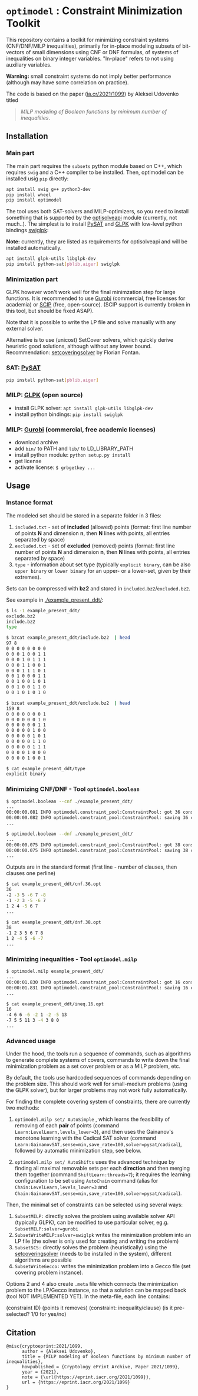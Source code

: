 # `optimodel` : Constraint Minimization Toolkit

This repository contains a toolkit for minimizing constraint systems (CNF/DNF/MILP inequalities), primarily for in-place modeling subsets of bit-vectors of small dimensions using CNF or DNF formulas, of systems of inequalities on binary integer variables. "In-place" refers to not using auxiliary variables.

**Warning:** small constraint systems do not imply better performance (although may have some correlation on practice).

The code is based on the paper ([ia.cr/2021/1099](https://ia.cr/2021/1099)) by Aleksei Udovenko titled

> *MILP modeling of Boolean functions by minimum number of inequalities*.

<!-- Many datasets, results and benchmarks are available in a separate repository [optimodel-results](https://github.com/hellman/optimodel-results). -->

## Installation

### Main part

The main part requires the `subsets` python module based on C++, which requires `swig` and a C++ compiler to be installed. Then, optimodel can be installed usig `pip` directly:

```bash
apt install swig g++ python3-dev
pip install wheel
pip install optimodel
```

The tool uses both SAT-solvers and MILP-optimizers, so you need to install something that is supported by the [optisolveapi](https://github.com/hellman/optisolveapi) module (currently, not much..). The simplest is to install [PySAT](https://pysathq.github.io/) and [GLPK]() with low-level python bindings [swiglpk](https://github.com/biosustain/swiglpk):

**Note:** currently, they are listed as requirements for optisolveapi and will be installed automatically.

```bash
apt install glpk-utils libglpk-dev
pip install python-sat[pblib,aiger] swiglpk
```

### Minimization part

GLPK however won't work well for the final minimzation step for large functions. It is recommended to use [Gurobi](gurobi.com) (commercial, free licenses for academia) or [SCIP](https://scipopt.org/) (free, open-source). (SCIP support is currently broken in this tool, but should be fixed ASAP).

Note that it is possible to write the LP file and solve manually with any external solver.

Alternative is to use (unicost) SetCover solvers, which quickly derive heuristic good solutions, although without any lower bound.
Recommendation: [setcoveringsolver](https://github.com/fontanf/setcoveringsolver) by Florian Fontan.

### SAT: [PySAT]()

```bash
pip install python-sat[pblib,aiger]
```

### MILP: [GLPK](https://www.gnu.org/software/glpk/) (open source)

- install GLPK solver: `apt install glpk-utils libglpk-dev`
- install python bindings: `pip install swiglpk`

### MILP: [Gurobi](https://www.gurobi.com/) (commercial, free academic licenses)

- download archive
- add `bin/` to PATH and `lib/` to LD_LIBRARY_PATH
- install python module: `python setup.py install`
- get license
- activate license: `$ grbgetkey ...`

<!--
### MILP: [SCIP Optimization Suite](https://scipopt.org/) (open source)

[Download page](https://scipopt.org/index.php#download)

```bash
# some prerequisites:
apt install gcc g++ gfortran liblapack3 libtbb2 libcliquer1 libopenblas-dev patchelf
# one of the two:
apt install libgsl23
apt install libgslcblas0
# install python bindings:
pip install pyscipopt
```
-->

## Usage

### Instance format

The modeled set should be stored in a separate folder in 3 files:

1. `included.txt` - set of **included** (allowed) points (format: first line number of points **N** and dimension **n**, then **N** lines with points, all entries separated by space)
2. `excluded.txt` - set of **excluded** (removed) points (format: first line number of points **N** and dimension **n**, then **N** lines with points, all entries separated by space)
3. `type` - information about set type (typically `explicit binary`, can be also `upper binary` or `lower binary` for an upper- or a lower-set, given by their extremes).

Sets can be compressed with **bz2** and stored in `included.bz2`/`excluded.bz2`.

See example in [./example_present_ddt/](./example_present_ddt/):

```sh
$ ls -1 example_present_ddt/
exclude.bz2
include.bz2
type

$ bzcat example_present_ddt/include.bz2  | head
97 8
0 0 0 0 0 0 0 0
0 0 0 1 0 0 1 1
0 0 0 1 0 1 1 1
0 0 0 1 1 0 0 1
0 0 0 1 1 1 0 1
0 0 1 0 0 0 1 1
0 0 1 0 0 1 0 1
0 0 1 0 0 1 1 0
0 0 1 0 1 0 1 0

$ bzcat example_present_ddt/exclude.bz2  | head
159 8
0 0 0 0 0 0 0 1
0 0 0 0 0 0 1 0
0 0 0 0 0 0 1 1
0 0 0 0 0 1 0 0
0 0 0 0 0 1 0 1
0 0 0 0 0 1 1 0
0 0 0 0 0 1 1 1
0 0 0 0 1 0 0 0
0 0 0 0 1 0 0 1

$ cat example_present_ddt/type 
explicit binary
```

### Minimizing CNF/DNF - Tool `optimodel.boolean`

```sh
$ optimodel.boolean --cnf ./example_present_ddt/
...
00:00:00.081 INFO optimodel.constraint_pool:ConstraintPool: got 36 constraintsfrom subset_by_milp (optimal? True)
00:00:00.082 INFO optimodel.constraint_pool:ConstraintPool: saving 36 constraints to ./example_present_ddt//cnf.36.opt
...

$ optimodel.boolean --dnf ./example_present_ddt/
...
00:00:00.075 INFO optimodel.constraint_pool:ConstraintPool: got 38 constraintsfrom subset_by_milp (optimal? True)
00:00:00.075 INFO optimodel.constraint_pool:ConstraintPool: saving 38 constraints to ./example_present_ddt//dnf.38.opt
...
```

Outputs are in the standard format (first line - number of clauses, then clauses one perline)
```sh
$ cat example_present_ddt/cnf.36.opt
36
-2 -3 5 -6 7 -8
-1 -2 3 -5 -6 7
1 2 4 -5 6 7
...

$ cat example_present_ddt/dnf.38.opt
38
-1 2 3 5 6 7 8
1 2 -4 5 -6 -7
...
```

### Minimizing inequalities - Tool `optimodel.milp`

```sh
$ optimodel.milp example_present_ddt/
...
00:00:01.830 INFO optimodel.constraint_pool:ConstraintPool: got 16 constraintsfrom subset_by_milp (optimal? True)
00:00:01.831 INFO optimodel.constraint_pool:ConstraintPool: saving 16 constraints to example_present_ddt//ineq.16.opt
...

$ cat example_present_ddt/ineq.16.opt
16
-4 6 6 -6 -2 1 -2 -5 13
-7 5 5 11 3 -4 3 8 0
...
```

### Advanced usage

Under the hood, the tools run a sequence of commands, such as algorithms to generate complete systems of covers, commands to write down the final minimization problem as a set cover problem or as a MILP problem, etc.

By default, the tools use hardcoded sequences of commands depending on the problem size. This should work well for small-medium problems (using the GLPK solver), but for larger problems may not work fully automatically.

For finding the complete covering system of constraints, there are currently two methods:

1. `optimodel.milp set/ AutoSimple` , which learns the feasibility of removing of each **pair** of points (command `Learn:LevelLearn,levels_lower=3`), and then uses the Gainanov's monotone learning with the Cadical SAT solver (command `Learn:GainanovSAT,sense=min,save_rate=100,solver=pysat/cadical`), followed by automatic minimization step, see below.

2. `optimodel.milp set/ AutoShifts` uses the advanced technique by finding all maximal removable sets per each **direction** and then merging them together (command `ShiftLearn:threads=7`); it requires the learning configuration to be set using `AutoChain` command (alias for `Chain:LevelLearn,levels_lower=3` and `Chain:GainanovSAT,sense=min,save_rate=100,solver=pysat/cadical`).

Then, the minimal set of constraints can be selected using several ways:

1. `SubsetMILP:` directly solves the problem using available solver API (typically GLPK), can be modified to use particular solver, eg.g. `SubsetMILP:solver=gurobi`
2. `SubsetWriteMILP:solver=swiglpk` writes the minimization problem into an LP file (the solver is only used for creating and writing the problem)
3. `SubsetSCS:` directly solves the problem (heuristically) using the [setcoveringsolver](https://github.com/fontanf/setcoveringsolver) (needs to be installed in the system), different algorithms are possible
4. `SubsetWriteGecco:` writes the minimization problem into a Gecco file (set covering problem instance).

Options 2 and 4 also create `.meta` file which connects the minimization problem to the LP/Gecco instance, so that a solution can be mapped back (tool NOT IMPLEMENTED YET). In the meta-file, each line contains:

(constraint ID) (points it removes) (constraint: inequality/clause) (is it pre-selected? 1/0 for yes/no)

<!--
## Results

See [optimodel-results](https://github.com/hellman/optimodel-results).
-->


## Citation

```
@misc{cryptoeprint:2021/1099,
      author = {Aleksei Udovenko},
      title = {MILP modeling of Boolean functions by minimum number of inequalities},
      howpublished = {Cryptology ePrint Archive, Paper 2021/1099},
      year = {2021},
      note = {\url{https://eprint.iacr.org/2021/1099}},
      url = {https://eprint.iacr.org/2021/1099}
}
```